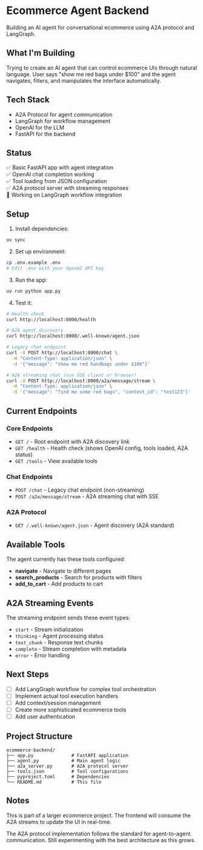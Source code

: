 # Ecommerce Agent Backend

Building an AI agent for conversational ecommerce using A2A protocol and LangGraph.

## What I'm Building

Trying to create an AI agent that can control ecommerce UIs through natural language. User says "show me red bags under $100" and the agent navigates, filters, and manipulates the interface automatically.

## Tech Stack

- A2A Protocol for agent communication
- LangGraph for workflow management  
- OpenAI for the LLM
- FastAPI for the backend

## Status

✅ Basic FastAPI app with agent integration  
✅ OpenAI chat completion working  
✅ Tool loading from JSON configuration  
✅ A2A protocol server with streaming responses  
🚧 Working on LangGraph workflow integration  

## Setup

1. Install dependencies:
```bash
uv sync
```

2. Set up environment:
```bash
cp .env.example .env
# Edit .env with your OpenAI API key
```

3. Run the app:
```bash
uv run python app.py
```

4. Test it:
```bash
# Health check
curl http://localhost:8000/health

# A2A agent discovery
curl http://localhost:8000/.well-known/agent.json

# Legacy chat endpoint
curl -X POST http://localhost:8000/chat \
  -H "Content-Type: application/json" \
  -d '{"message": "show me red handbags under $100"}'

# A2A streaming chat (use SSE client or browser)
curl -X POST http://localhost:8000/a2a/message/stream \
  -H "Content-Type: application/json" \
  -d '{"message": "find me some red bags", "context_id": "test123"}'
```

## Current Endpoints

### Core Endpoints
- `GET /` - Root endpoint with A2A discovery link
- `GET /health` - Health check (shows OpenAI config, tools loaded, A2A status)
- `GET /tools` - View available tools

### Chat Endpoints
- `POST /chat` - Legacy chat endpoint (non-streaming)
- `POST /a2a/message/stream` - A2A streaming chat with SSE

### A2A Protocol
- `GET /.well-known/agent.json` - Agent discovery (A2A standard)

## Available Tools

The agent currently has these tools configured:
- **navigate** - Navigate to different pages
- **search_products** - Search for products with filters  
- **add_to_cart** - Add products to cart

## A2A Streaming Events

The streaming endpoint sends these event types:
- `start` - Stream initialization
- `thinking` - Agent processing status
- `text_chunk` - Response text chunks
- `complete` - Stream completion with metadata
- `error` - Error handling

## Next Steps

- [ ] Add LangGraph workflow for complex tool orchestration
- [ ] Implement actual tool execution handlers
- [ ] Add context/session management
- [ ] Create more sophisticated ecommerce tools
- [ ] Add user authentication

## Project Structure

```
ecommerce-backend/
├── app.py              # FastAPI application
├── agent.py            # Main agent logic
├── a2a_server.py       # A2A protocol server
├── tools.json          # Tool configurations
├── pyproject.toml      # Dependencies
└── README.md           # This file
```

## Notes

This is part of a larger ecommerce project. The frontend will consume the A2A streams to update the UI in real-time.

The A2A protocol implementation follows the standard for agent-to-agent communication. Still experimenting with the best architecture as this grows. 